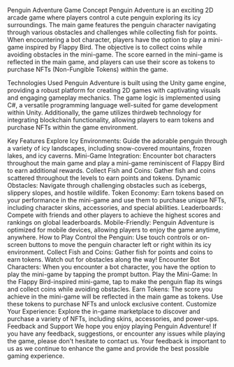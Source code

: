 Penguin Adventure
Game Concept
Penguin Adventure is an exciting 2D arcade game where players control a cute penguin exploring its icy surroundings. The main game features the penguin character navigating through various obstacles and challenges while collecting fish for points. When encountering a bot character, players have the option to play a mini-game inspired by Flappy Bird. The objective is to collect coins while avoiding obstacles in the mini-game. The score earned in the mini-game is reflected in the main game, and players can use their score as tokens to purchase NFTs (Non-Fungible Tokens) within the game.

Technologies Used
Penguin Adventure is built using the Unity game engine, providing a robust platform for creating 2D games with captivating visuals and engaging gameplay mechanics. The game logic is implemented using C#, a versatile programming language well-suited for game development within Unity. Additionally, the game utilizes thirdweb technology for integrating blockchain functionality, allowing players to earn tokens and purchase NFTs within the game environment.

Key Features
Explore Icy Environments: Guide the adorable penguin through a variety of icy landscapes, including snow-covered mountains, frozen lakes, and icy caverns.
Mini-Game Integration: Encounter bot characters throughout the main game and play a mini-game reminiscent of Flappy Bird to earn additional rewards.
Collect Fish and Coins: Gather fish and coins scattered throughout the levels to earn points and tokens.
Dynamic Obstacles: Navigate through challenging obstacles such as icebergs, slippery slopes, and hostile wildlife.
Token Economy: Earn tokens based on your performance in the mini-game and use them to purchase unique NFTs, including character skins, accessories, and special abilities.
Leaderboards: Compete with friends and other players to achieve the highest scores and rankings on global leaderboards.
Mobile-Friendly: Penguin Adventure is optimized for mobile devices, allowing players to enjoy the game anytime, anywhere.
How to Play
Control the Penguin: Use touch controls or on-screen buttons to move the penguin character left or right within its icy environment.
Collect Fish and Coins: Gather fish for points and coins to earn tokens. Watch out for obstacles along the way!
Encounter Bot Characters: When you encounter a bot character, you have the option to play the mini-game by tapping the prompt button.
Play the Mini-Game: In the Flappy Bird-inspired mini-game, tap to make the penguin flap its wings and collect coins while avoiding obstacles.
Earn Tokens: The score you achieve in the mini-game will be reflected in the main game as tokens. Use these tokens to purchase NFTs and unlock exclusive content.
Customize Your Experience: Explore the in-game marketplace to discover and purchase a variety of NFTs, including skins, accessories, and power-ups.
Feedback and Support
We hope you enjoy playing Penguin Adventure! If you have any feedback, suggestions, or encounter any issues while playing the game, please don't hesitate to contact us. Your feedback is important to us as we continue to enhance the game and provide the best possible gaming experience.

